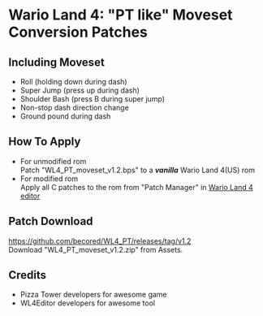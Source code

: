 # Wario Land 4: "PT like" Moveset Conversion Patches  

## Including Moveset  
- Roll (holding down during dash)  
- Super Jump (press up during dash)  
- Shoulder Bash (press B during super jump)  
- Non-stop dash direction change  
- Ground pound during dash  

## How To Apply
- For unmodified rom  
Patch "WL4_PT_moveset_v1.2.bps" to a ***vanilla*** Wario Land 4(US) rom  
- For modified rom  
Apply all C patches to the rom from "Patch Manager" in [Wario Land 4 editor](https://github.com/wario-land/WL4Editor)  

## Patch Download
https://github.com/becored/WL4_PT/releases/tag/v1.2  
Download "WL4_PT_moveset_v1.2.zip" from Assets.

## Credits  
- Pizza Tower developers for awesome game  
- WL4Editor developers for awesome tool  
